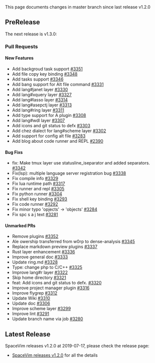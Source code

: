 This page documents changes in master branch since last release v1.2.0

## PreRelease

The next release is v1.3.0:

### Pull Requests

<!-- call SpaceVim#dev#followHEAD#update('en') -->
<!-- SpaceVim follow HEAD en start -->

#### New Features

- Add backgroud task support [#3351](https://github.com/SpaceVim/SpaceVim/pull/3351)
- Add file copy key binding [#3348](https://github.com/SpaceVim/SpaceVim/pull/3348)
- Add tasks support [#3346](https://github.com/SpaceVim/SpaceVim/pull/3346)
- Add bang support for Alt file command [#3331](https://github.com/SpaceVim/SpaceVim/pull/3331)
- Add lang#janet layer [#3330](https://github.com/SpaceVim/SpaceVim/pull/3330)
- Add lang#xquery layer [#3327](https://github.com/SpaceVim/SpaceVim/pull/3327)
- Add lang#lasso layer [#3314](https://github.com/SpaceVim/SpaceVim/pull/3314)
- Add lang#asepctj layer [#3313](https://github.com/SpaceVim/SpaceVim/pull/3313)
- Add lang#ring layer [#3311](https://github.com/SpaceVim/SpaceVim/pull/3311)
- Add type support for A plugin [#3308](https://github.com/SpaceVim/SpaceVim/pull/3308)
- Add lang#wdl layer [#3307](https://github.com/SpaceVim/SpaceVim/pull/3307)
- Add icons and git status to defx [#3303](https://github.com/SpaceVim/SpaceVim/pull/3303)
- Add chez dialect for lang#scheme layer [#3302](https://github.com/SpaceVim/SpaceVim/pull/3302)
- Add support for config alt file [#3283](https://github.com/SpaceVim/SpaceVim/pull/3283)
- Add blog about code runner and REPL [#2390](https://github.com/SpaceVim/SpaceVim/pull/2390)

#### Bug Fixs

- fix: Make tmux layer use statusline_iseparator and added separators. [#3342](https://github.com/SpaceVim/SpaceVim/pull/3342)
- Fix(lsp): multiple language server registration bug [#3338](https://github.com/SpaceVim/SpaceVim/pull/3338)
- Fix compile info [#3329](https://github.com/SpaceVim/SpaceVim/pull/3329)
- Fix lua runtime path [#3317](https://github.com/SpaceVim/SpaceVim/pull/3317)
- Fix runner and repl [#3305](https://github.com/SpaceVim/SpaceVim/pull/3305)
- Fix python runner [#3304](https://github.com/SpaceVim/SpaceVim/pull/3304)
- Fix shell key binding [#3293](https://github.com/SpaceVim/SpaceVim/pull/3293)
- Fix code runner [#3292](https://github.com/SpaceVim/SpaceVim/pull/3292)
- Fix minor typo 'opjects' -> 'objects' [#3284](https://github.com/SpaceVim/SpaceVim/pull/3284)
- Fix spc s a j text [#3281](https://github.com/SpaceVim/SpaceVim/pull/3281)

#### Unmarked PRs

- Remove plugins [#3352](https://github.com/SpaceVim/SpaceVim/pull/3352)
- Ale owership transferred from w0rp to dense-analysis [#3345](https://github.com/SpaceVim/SpaceVim/pull/3345)
- Replace markdown preview plugins [#3337](https://github.com/SpaceVim/SpaceVim/pull/3337)
- Rust layer enhancement [#3336](https://github.com/SpaceVim/SpaceVim/pull/3336)
- Improve general doc [#3333](https://github.com/SpaceVim/SpaceVim/pull/3333)
- Update ring.md [#3328](https://github.com/SpaceVim/SpaceVim/pull/3328)
- Type: change php to C/C++ [#3325](https://github.com/SpaceVim/SpaceVim/pull/3325)
- Improve lang#r layer [#3322](https://github.com/SpaceVim/SpaceVim/pull/3322)
- Skip home directory [#3321](https://github.com/SpaceVim/SpaceVim/pull/3321)
- feat: Add icons and git status to defx. [#3320](https://github.com/SpaceVim/SpaceVim/pull/3320)
- Improve project manager plugin [#3316](https://github.com/SpaceVim/SpaceVim/pull/3316)
- Improve flygrep [#3312](https://github.com/SpaceVim/SpaceVim/pull/3312)
- Update Wiki [#3310](https://github.com/SpaceVim/SpaceVim/pull/3310)
- Update doc [#3306](https://github.com/SpaceVim/SpaceVim/pull/3306)
- Improve scheme layer [#3299](https://github.com/SpaceVim/SpaceVim/pull/3299)
- Improve lint [#3291](https://github.com/SpaceVim/SpaceVim/pull/3291)
- Update branch name via job [#3280](https://github.com/SpaceVim/SpaceVim/pull/3280)

<!-- SpaceVim follow HEAD en end -->

## Latest Release

SpaceVim releases v1.2.0 at 2019-07-17, please check the release page:

- [SpaceVim releases v1.2.0](https://spacevim.org/SpaceVim-release-v1.2.0/) for all the details

